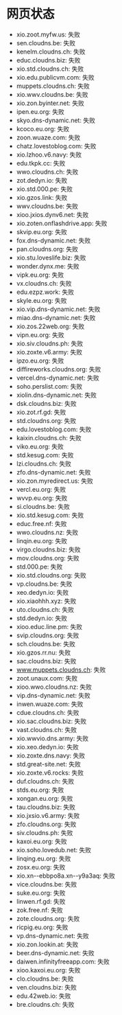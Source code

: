 # 网页状态
- xio.zoot.myfw.us: 失败
- sen.cloudns.be: 失败
- kenelm.cloudns.ch: 失败
- educ.cloudns.biz: 失败
- xio.std.cloudns.ch: 失败
- xio.edu.publicvm.com: 失败
- muppets.cloudns.ch: 失败
- xio.wwv.cloudns.be: 失败
- xio.zon.byinter.net: 失败
- ipen.eu.org: 失败
- skyo.dns-dynamic.net: 失败
- kcoco.eu.org: 失败
- zoon.wuaze.com: 失败
- chatz.lovestoblog.com: 失败
- xio.lzhoo.v6.navy: 失败
- edu.tkpk.cc: 失败
- wwo.cloudns.ch: 失败
- zot.dedyn.io: 失败
- xio.std.000.pe: 失败
- xio.gzos.link: 失败
- wwv.cloudns.be: 失败
- xioo.jxios.dynv6.net: 失败
- xio.zoten.onflashdrive.app: 失败
- skvip.eu.org: 失败
- fox.dns-dynamic.net: 失败
- pan.cloudns.org: 失败
- xio.stu.loveslife.biz: 失败
- wonder.dynx.me: 失败
- vipk.eu.org: 失败
- vx.cloudns.ch: 失败
- edu.ezpz.work: 失败
- skyle.eu.org: 失败
- xio.vip.dns-dynamic.net: 失败
- miao.dns-dynamic.net: 失败
- xio.zos.22web.org: 失败
- vipn.eu.org: 失败
- xio.siv.cloudns.ph: 失败
- xio.zoxte.v6.army: 失败
- ipzo.eu.org: 失败
- diffireworks.cloudns.org: 失败
- vercel.dns-dynamic.net: 失败
- soho.perslist.com: 失败
- xiolin.dns-dynamic.net: 失败
- dsk.cloudns.biz: 失败
- xio.zot.rf.gd: 失败
- std.cloudns.org: 失败
- edu.lovestoblog.com: 失败
- kaixin.cloudns.ch: 失败
- viko.eu.org: 失败
- std.kesug.com: 失败
- lzi.cloudns.ch: 失败
- zfo.dns-dynamic.net: 失败
- xio.zon.myredirect.us: 失败
- vercl.eu.org: 失败
- wvvp.eu.org: 失败
- si.cloudns.be: 失败
- xio.std.kesug.com: 失败
- educ.free.nf: 失败
- wwo.cloudns.nz: 失败
- linqin.eu.org: 失败
- virgo.cloudns.biz: 失败
- mov.cloudns.org: 失败
- std.000.pe: 失败
- xio.std.cloudns.org: 失败
- vp.cloudns.be: 失败
- xeo.dedyn.io: 失败
- xio.xiaohhh.xyz: 失败
- uto.cloudns.ch: 失败
- std.dedyn.io: 失败
- xioo.educ.line.pm: 失败
- svip.cloudns.org: 失败
- sch.cloudns.be: 失败
- xio.gzos.rr.nu: 失败
- sac.cloudns.biz: 失败
- www.muppets.cloudns.ch: 失败
- zoot.unaux.com: 失败
- xioo.wwo.cloudns.nz: 失败
- vip.dns-dynamic.net: 失败
- inwen.wuaze.com: 失败
- cdue.cloudns.ch: 失败
- xio.sac.cloudns.biz: 失败
- vast.cloudns.ch: 失败
- xio.wwvio.dns.army: 失败
- xio.xeo.dedyn.io: 失败
- xio.zoxte.dns.navy: 失败
- std.great-site.net: 失败
- xio.zoxte.v6.rocks: 失败
- duf.cloudns.ch: 失败
- stds.eu.org: 失败
- xongan.eu.org: 失败
- tau.cloudns.biz: 失败
- xio.jxsio.v6.army: 失败
- zfo.cloudns.org: 失败
- siv.cloudns.ph: 失败
- kaxoi.eu.org: 失败
- xio.soho.lovedub.net: 失败
- linqing.eu.org: 失败
- zosx.eu.org: 失败
- xio.xn--ebbpo8a.xn--y9a3aq: 失败
- vice.cloudns.be: 失败
- suke.eu.org: 失败
- linwen.rf.gd: 失败
- zok.free.nf: 失败
- zote.cloudns.org: 失败
- ricpig.eu.org: 失败
- vp.dns-dynamic.net: 失败
- xio.zon.lookin.at: 失败
- beer.dns-dynamic.net: 失败
- daiwen.infinityfreeapp.com: 失败
- xioo.kaxoi.eu.org: 失败
- clo.cloudns.be: 失败
- ven.cloudns.biz: 失败
- edu.42web.io: 失败
- bre.cloudns.ch: 失败
